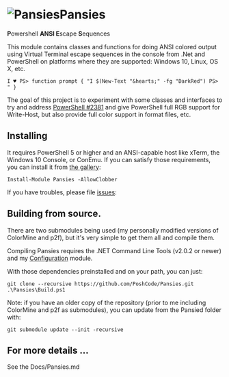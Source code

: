 # <img src="https://github.com/Jaykul/Pansies/blob/resources/Pansies_64.gif?raw=true" alt="Pansies" />Pansies

<strong>P</strong>owershell <strong>ANSI E</strong>scape <strong>S</strong>equences

This module contains classes and functions for doing ANSI colored output using Virtual Terminal escape sequences in the console from .Net and PowerShell on platforms where they are supported: Windows 10, Linux, OS X, etc.

```posh
I ♥ PS> function prompt { "I $(New-Text "&hearts;" -fg "DarkRed") PS> " }
```

The goal of this project is to experiment with some classes and interfaces to try and address [PowerShell #2381](https://github.com/PowerShell/PowerShell/issues/2381) and give PowerShell full RGB support for Write-Host, but also provide full color support in format files, etc.

## Installing

It requires PowerShell 5 or higher and an ANSI-capable host like xTerm, the Windows 10 Console, or ConEmu. If you can satisfy those requirements, you can install it from [the gallery](https://www.powershellgallery.com/packages/Pansies):

```posh
Install-Module Pansies -AllowClobber
```

If you have troubles, please file [issues](https://github.com/PoshCode/Pansies/issues):

## Building from source.

There are two submodules being used (my personally modified versions of ColorMine and p2f), but it's very simple to get them all and compile them.

Compiling Pansies requires the .NET Command Line Tools (v2.0.2 or newer) and my [Configuration](http://github.com/PoshCode/Configuration) module.

With those dependencies preinstalled and on your path, you can just:

```posh
git clone --recursive https://github.com/PoshCode/Pansies.git
.\Pansies\Build.ps1
```

Note: if you have an older copy of the repository (prior to me including ColorMine and p2f as submodules), you can update from the Pansied folder with:

```posh
git submodule update --init -recursive
```

## For more details ...

See the Docs/Pansies.md

